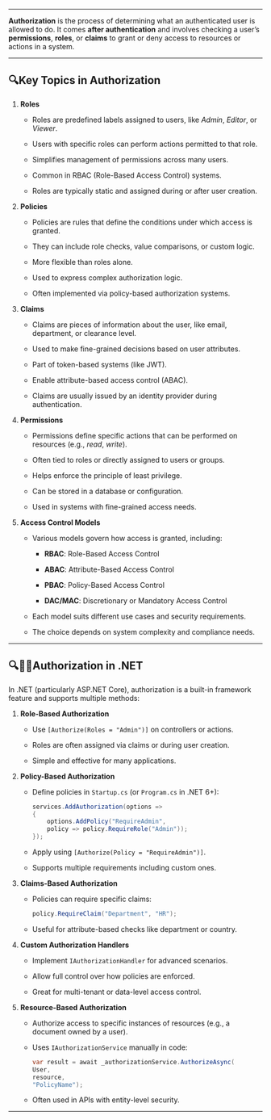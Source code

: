 
---
**Authorization** is the process of determining what an authenticated user is allowed to do. It comes **after authentication** and involves checking a user’s **permissions**, **roles**, or **claims** to grant or deny access to resources or actions in a system.

---
## 🔍Key Topics in Authorization

1. **Roles**
    
    - Roles are predefined labels assigned to users, like _Admin_, _Editor_, or _Viewer_.
        
    - Users with specific roles can perform actions permitted to that role.
        
    - Simplifies management of permissions across many users.
        
    - Common in RBAC (Role-Based Access Control) systems.
        
    - Roles are typically static and assigned during or after user creation.
        
2. **Policies**
    
    - Policies are rules that define the conditions under which access is granted.
        
    - They can include role checks, value comparisons, or custom logic.
        
    - More flexible than roles alone.
        
    - Used to express complex authorization logic.
        
    - Often implemented via policy-based authorization systems.
        
3. **Claims**
    
    - Claims are pieces of information about the user, like email, department, or clearance level.
        
    - Used to make fine-grained decisions based on user attributes.
        
    - Part of token-based systems (like JWT).
        
    - Enable attribute-based access control (ABAC).
        
    - Claims are usually issued by an identity provider during authentication.
        
4. **Permissions**
    
    - Permissions define specific actions that can be performed on resources (e.g., _read_, _write_).
        
    - Often tied to roles or directly assigned to users or groups.
        
    - Helps enforce the principle of least privilege.
        
    - Can be stored in a database or configuration.
        
    - Used in systems with fine-grained access needs.
        
5. **Access Control Models**
    
    - Various models govern how access is granted, including:
        
        - **RBAC**: Role-Based Access Control
            
        - **ABAC**: Attribute-Based Access Control
            
        - **PBAC**: Policy-Based Access Control
            
        - **DAC/MAC**: Discretionary or Mandatory Access Control
            
    - Each model suits different use cases and security requirements.
        
    - The choice depends on system complexity and compliance needs.
        

---

## 🔍🧑‍💻Authorization in .NET

In .NET (particularly ASP.NET Core), authorization is a built-in framework feature and supports multiple methods:

1. **Role-Based Authorization**
    
    - Use `[Authorize(Roles = "Admin")]` on controllers or actions.
        
    - Roles are often assigned via claims or during user creation.
        
    - Simple and effective for many applications.
        
2. **Policy-Based Authorization**
    
    - Define policies in `Startup.cs` (or `Program.cs` in .NET 6+):
        
        ```csharp
        services.AddAuthorization(options =>
        {
            options.AddPolicy("RequireAdmin", 
            policy => policy.RequireRole("Admin"));
        });
        ```
        
    - Apply using `[Authorize(Policy = "RequireAdmin")]`.
        
    - Supports multiple requirements including custom ones.
        
3. **Claims-Based Authorization**
    
    - Policies can require specific claims:
        
        ```csharp
        policy.RequireClaim("Department", "HR");
        ```
        
    - Useful for attribute-based checks like department or country.
        
4. **Custom Authorization Handlers**
    
    - Implement `IAuthorizationHandler` for advanced scenarios.
        
    - Allow full control over how policies are enforced.
        
    - Great for multi-tenant or data-level access control.
        
5. **Resource-Based Authorization**
    
    - Authorize access to specific instances of resources (e.g., a document owned by a user).
        
    - Uses `IAuthorizationService` manually in code:
        
        ```csharp
        var result = await _authorizationService.AuthorizeAsync(
        User, 
        resource, 
        "PolicyName");
        ```
        
    - Often used in APIs with entity-level security.

---